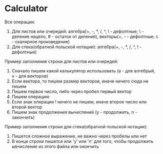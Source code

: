 # Calculator

Все операции: 
1) Для листов или очередей: алгебра(+, -, *, /, ^, ! - дефолтные; \ - деление нацело, # - остаток от деления), векторы(+, - - дефолтные; с - скалярное произведение)
2) Для стека(обратной польской нотации): алгебра(+, -, *, /, ^, ! - дефолтные)

Пример заполнения строки для листов или очередей:

1) Сначало пишем какой калькулятор использовать (a - для алгебрый, v - для векторов)
2) Если вектора, то пишем размер векторов, иначе ничего сюда не пишем
3) Пишем первое число, либо через пробел первый вектор
4) Пишем операцию
5) Если знак операции ! ничего не пишем, иначе второе число или второй вектор
6) Пишем знак продолжения вычислений (y - продолжить, n - закончить)

Пример заполнения строки для стека(обратной польской нотации):

1) Пишется сложное выражение, не важно через пробелы или нет
2) В конце строки пишется или 'y' или 'n' для того, чтобы продолжить ывчисление из этого файла или окончить
